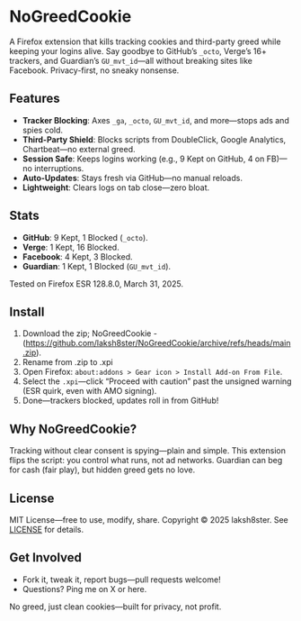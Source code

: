 # NoGreedCookie
A Firefox extension that kills tracking cookies and third-party greed while keeping your logins alive. Say goodbye to GitHub’s `_octo`, Verge’s 16+ trackers, and Guardian’s `GU_mvt_id`—all without breaking sites like Facebook. Privacy-first, no sneaky nonsense.

## Features
- **Tracker Blocking**: Axes `_ga`, `_octo`, `GU_mvt_id`, and more—stops ads and spies cold.
- **Third-Party Shield**: Blocks scripts from DoubleClick, Google Analytics, Chartbeat—no external greed.
- **Session Safe**: Keeps logins working (e.g., 9 Kept on GitHub, 4 on FB)—no interruptions.
- **Auto-Updates**: Stays fresh via GitHub—no manual reloads.
- **Lightweight**: Clears logs on tab close—zero bloat.

## Stats
- **GitHub**: 9 Kept, 1 Blocked (`_octo`).
- **Verge**: 1 Kept, 16 Blocked.
- **Facebook**: 4 Kept, 3 Blocked.
- **Guardian**: 1 Kept, 1 Blocked (`GU_mvt_id`).

Tested on Firefox ESR 128.8.0, March 31, 2025.

## Install
1. Download the zip; NoGreedCookie - (https://github.com/laksh8ster/NoGreedCookie/archive/refs/heads/main.zip).
2. Rename from .zip to .xpi
3. Open Firefox: `about:addons > Gear icon > Install Add-on From File`.
4. Select the `.xpi`—click “Proceed with caution” past the unsigned warning (ESR quirk, even with AMO signing).
5. Done—trackers blocked, updates roll in from GitHub!

## Why NoGreedCookie?
Tracking without clear consent is spying—plain and simple. This extension flips the script: you control what runs, not ad networks. Guardian can beg for cash (fair play), but hidden greed gets no love.

## License
MIT License—free to use, modify, share. Copyright © 2025 laksh8ster. See [LICENSE](LICENSE) for details.

## Get Involved
- Fork it, tweak it, report bugs—pull requests welcome!
- Questions? Ping me on X or here.

No greed, just clean cookies—built for privacy, not profit.
